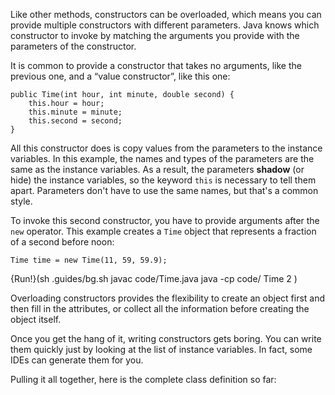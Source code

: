 Like other methods, constructors can be overloaded, which means you can provide multiple constructors with different parameters. Java knows which constructor to invoke by matching the arguments you provide with the parameters of the constructor.


It is common to provide a constructor that takes no arguments, like the previous one, and a “value constructor”, like this one:

```code
public Time(int hour, int minute, double second) {
    this.hour = hour;
    this.minute = minute;
    this.second = second;
}
```


All this constructor does is copy values from the parameters to the instance variables. In this example, the names and types of the parameters are the same as the instance variables. As a result, the parameters **shadow** (or hide) the instance variables, so the keyword `this` is necessary to tell them apart. Parameters don't have to use the same names, but that's a common style.

To invoke this second constructor, you have to provide arguments after the `new` operator. This example creates a `Time` object that represents a fraction of a second before noon:

```code
Time time = new Time(11, 59, 59.9);
```

{Run!}(sh .guides/bg.sh javac code/Time.java java -cp code/ Time 2 )


Overloading constructors provides the flexibility to create an object first and then fill in the attributes, or collect all the information before creating the object itself.

Once you get the hang of it, writing constructors gets boring. You can write them quickly just by looking at the list of instance variables. In fact, some IDEs can generate them for you.

Pulling it all together, here is the complete class definition so far: